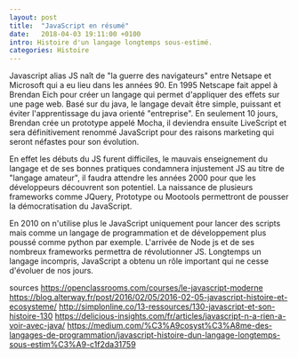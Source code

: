 ```yaml
---
layout: post
title:  "JavaScript en résumé"
date:   2018-04-03 19:11:00 +0100
intro: Histoire d'un langage longtemps sous-estimé.
categories: Histoire
---
```


Javascript alias JS naît de "la guerre des navigateurs" entre Netsape et Microsoft qui a eu lieu dans les années 90.
En 1995 Netscape fait appel à Brendan Eich pour créer un langage qui permet d'appliquer des effets sur une page web.
Basé sur du java, le langage devait être simple, puissant et éviter l'apprentissage du java orienté "entreprise".
En seulement 10 jours, Brendan crée un prototype appelé Mocha, il deviendra ensuite LiveScript et sera définitivement renommé JavaScript pour des raisons marketing qui seront néfastes pour son évolution.

En effet les débuts du JS furent difficiles, le mauvais enseignement du langage et de ses bonnes pratiques condamnera injustement JS au titre de "langage amateur", il faudra attendre les années 2000 pour que les développeurs découvrent son potentiel. La naissance de plusieurs frameworks comme JQuery, Prototype ou Mootools permettront de pousser la démocratisation du JavaScript.

En 2010 on n'utilise plus le JavaScript uniquement pour lancer des scripts mais comme un langage de programmation et de développement plus poussé comme python par exemple. L'arrivée de Node js et de ses nombreux frameworks permettra de révolutionner JS.
Longtemps un langage incompris, JavaScript a obtenu un rôle important qui ne cesse d'évoluer de nos jours.



sources
https://openclassrooms.com/courses/le-javascript-moderne
https://blog.alterway.fr/post/2016/02/05/2016-02-05-javascript-histoire-et-ecosysteme/
http://simplonline.co/13-ressources/130-javascript-et-son-histoire-130
https://delicious-insights.com/fr/articles/javascript-n-a-rien-a-voir-avec-java/
https://medium.com/%C3%A9cosyst%C3%A8me-des-langages-de-programmation/javascript-histoire-dun-langage-longtemps-sous-estim%C3%A9-c1f2da31759
